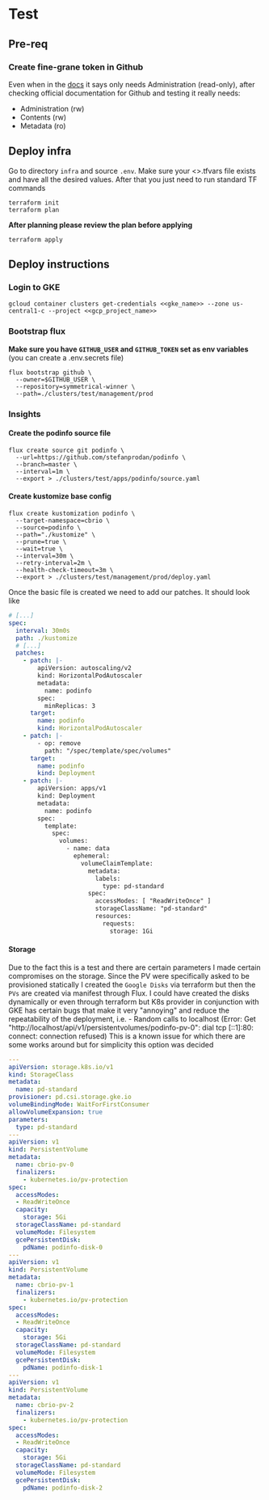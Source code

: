 # Test

## Pre-req
### Create fine-grane token in Github
Even when in the [docs](https://fluxcd.io/flux/installation/bootstrap/github/#github-personal-account) it says only needs Administration (read-only), after checking official documentation
for Github and testing it really needs:

 - Administration (rw)
 - Contents (rw)
 - Metadata (ro)

## Deploy infra
Go to directory `infra` and source `.env`. Make sure your <<ENV>>.tfvars file exists and have all the desired values.
After that you just need to run standard TF commands
```shell
terraform init
terraform plan
```
**After planning please review the plan before applying**
```shell
terraform apply
```

## Deploy instructions

### Login to GKE
```shell
gcloud container clusters get-credentials <<gke_name>> --zone us-central1-c --project <<gcp_project_name>>
```
### Bootstrap flux
**Make sure you have `GITHUB_USER` and `GITHUB_TOKEN` set as env variables** (you can create a .env.secrets file)
```shell
flux bootstrap github \
  --owner=$GITHUB_USER \
  --repository=symmetrical-winner \
  --path=./clusters/test/management/prod
````

### Insights 
#### Create the podinfo source file
```shell
flux create source git podinfo \
  --url=https://github.com/stefanprodan/podinfo \
  --branch=master \
  --interval=1m \
  --export > ./clusters/test/apps/podinfo/source.yaml
```
#### Create kustomize base config
```shell
flux create kustomization podinfo \
  --target-namespace=cbrio \
  --source=podinfo \
  --path="./kustomize" \
  --prune=true \
  --wait=true \
  --interval=30m \
  --retry-interval=2m \
  --health-check-timeout=3m \
  --export > ./clusters/test/management/prod/deploy.yaml
```
Once the basic file is created we need to add our patches. It should look like
```yaml
# [...]
spec:
  interval: 30m0s
  path: ./kustomize
  # [...]
  patches:
    - patch: |-
        apiVersion: autoscaling/v2
        kind: HorizontalPodAutoscaler
        metadata:
          name: podinfo
        spec:
          minReplicas: 3
      target:
        name: podinfo
        kind: HorizontalPodAutoscaler
    - patch: |-
        - op: remove
          path: "/spec/template/spec/volumes"
      target:
        name: podinfo
        kind: Deployment
    - patch: |-
        apiVersion: apps/v1
        kind: Deployment
        metadata:
          name: podinfo
        spec:
          template:
            spec:
              volumes:
                - name: data
                  ephemeral:
                    volumeClaimTemplate:
                      metadata:
                        labels:
                          type: pd-standard
                      spec:
                        accessModes: [ "ReadWriteOnce" ]
                        storageClassName: "pd-standard"
                        resources:
                          requests:
                            storage: 1Gi
```
#### Storage
Due to the fact this is a test and there are certain parameters I made certain compromises on the storage. Since the PV were specifically
asked to be provisioned statically I created the `Google Disks` via terraform but then the `PVs` are created via manifest through Flux.
I could have created the disks dynamically or even through terraform but K8s provider in conjunction with GKE has certain bugs that
make it very "annoying" and reduce the repeatability of the deployment, i.e. 
    - Random calls to localhost (Error: Get "http://localhost/api/v1/persistentvolumes/podinfo-pv-0": dial tcp [::1]:80: connect: connection refused)
This is a known issue for which there are some works around but for simplicity this option was decided
```yaml
---
apiVersion: storage.k8s.io/v1
kind: StorageClass
metadata:
  name: pd-standard
provisioner: pd.csi.storage.gke.io
volumeBindingMode: WaitForFirstConsumer
allowVolumeExpansion: true
parameters:
  type: pd-standard
---
apiVersion: v1
kind: PersistentVolume
metadata:
  name: cbrio-pv-0
  finalizers:
    - kubernetes.io/pv-protection
spec:
  accessModes:
  - ReadWriteOnce
  capacity:
    storage: 5Gi
  storageClassName: pd-standard
  volumeMode: Filesystem
  gcePersistentDisk:
    pdName: podinfo-disk-0
---
apiVersion: v1
kind: PersistentVolume
metadata:
  name: cbrio-pv-1
  finalizers:
    - kubernetes.io/pv-protection
spec:
  accessModes:
  - ReadWriteOnce
  capacity:
    storage: 5Gi
  storageClassName: pd-standard
  volumeMode: Filesystem
  gcePersistentDisk:
    pdName: podinfo-disk-1
---
apiVersion: v1
kind: PersistentVolume
metadata:
  name: cbrio-pv-2
  finalizers:
    - kubernetes.io/pv-protection
spec:
  accessModes:
  - ReadWriteOnce
  capacity:
    storage: 5Gi
  storageClassName: pd-standard
  volumeMode: Filesystem
  gcePersistentDisk:
    pdName: podinfo-disk-2
```